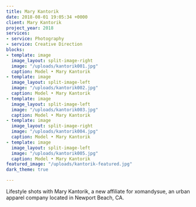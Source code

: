 ```yaml
---
title: Mary Kantorik
date: 2018-08-01 19:05:34 +0000
client: Mary Kantorik
project_year: 2018
services:
- service: Photography
- service: Creative Direction
blocks:
- template: image
  image_layout: split-image-right
  image: "/uploads/kantorik001.jpg"
  caption: Model • Mary Kantorik
- template: image
  image_layout: split-image-left
  image: "/uploads/kantorik002.jpg"
  caption: Model • Mary Kantorik
- template: image
  image_layout: split-image-left
  image: "/uploads/kantorik003.jpg"
  caption: Model • Mary Kantorik
- template: image
  image_layout: split-image-right
  image: "/uploads/kantorik004.jpg"
  caption: Model • Mary Kantorik
- template: image
  image_layout: split-image-left
  image: "/uploads/kantorik005.jpg"
  caption: Model • Mary Kantorik
featured_image: "/uploads/kantorik-featured.jpg"
dark_theme: true

---
```

Lifestyle shots with Mary Kantorik, a new affiliate for xomandysue, an urban apparel company located in Newport Beach, CA.